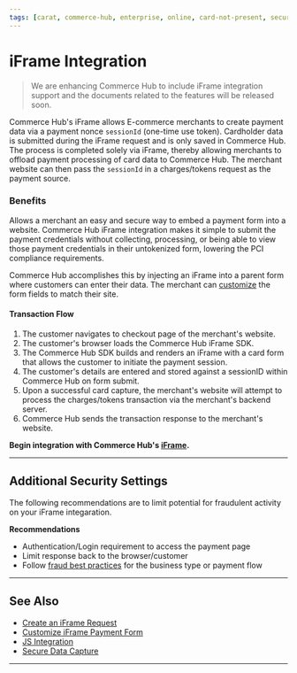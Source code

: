 ```yaml
---
tags: [carat, commerce-hub, enterprise, online, card-not-present, secure-payment-form, payment-js, tokenization]
---
```


# iFrame Integration

<!-- theme: danger -->
> We are enhancing Commerce Hub to include iFrame integration support and the documents related to the features will be released soon.

Commerce Hub's iFrame allows E-commerce merchants to create payment data via a payment nonce `sessionId` (one-time use token). Cardholder data is submitted during the iFrame request and is only saved in Commerce Hub. The process is completed solely via iFrame, thereby allowing merchants to offload payment processing of card data to Commerce Hub. The merchant website can then pass the `sessionId` in a charges/tokens request as the payment source.

### Benefits

Allows a merchant an easy and secure way to embed a payment form into a website. Commerce Hub iFrame integration makes it simple to submit the payment credentials without collecting, processing, or being able to view those payment credentials in their untokenized form, lowering the PCI compliance requirements.

Commerce Hub accomplishes this by injecting an iFrame into a parent form where customers can enter their data. The merchant can [customize](?path=docs/Online-Mobile-Digital/Secure-Data-Capture/iFrame-JS/iFrame-Customization.md) the form fields to match their site.

#### Transaction Flow

1. The customer navigates to checkout page of the merchant's website.
2. The customer's browser loads the Commerce Hub iFrame SDK.
3. The Commerce Hub SDK builds and renders an iFrame with a card form that allows the customer to initiate the payment session.
4. The customer's details are entered and stored against a sessionID within Commerce Hub on form submit.
5. Upon a successful card capture, the merchant's website will attempt to process the charges/tokens transaction via the merchant's backend server.
6. Commerce Hub sends the transaction response to the merchant's website.

**Begin integration with Commerce Hub's [iFrame](?path=docs/Online-Mobile-Digital/Secure-Data-Capture/iFrame-JS/iFrame-Request.md).**

---

## Additional Security Settings

The following recommendations are to limit potential for fraudulent activity on your iFrame integaration. 

**Recommendations**

- Authentication/Login requirement to access the payment page
- Limit response back to the browser/customer
- Follow [fraud best practices](?path=docs/Resources/Guides/Fraud/Fraud-Settings.md) for the business type or payment flow

---

## See Also

- [Create an iFrame Request](?path=docs/Online-Mobile-Digital/Secure-Data-Capture/iFrame-JS/iFrame-Request.md)
- [Customize iFrame Payment Form](?path=docs/Online-Mobile-Digital/Secure-Data-Capture/iFrame-JS/iFrame-Customization.md)
- [JS Integration](?path=docs/Online-Mobile-Digital/Secure-Data-Capture/Payment-JS/Payment-JS.md)
- [Secure Data Capture](?path=docs/Online-Mobile-Digital/Secure-Data-Capture/Secure-Data-Capture.md)

---
